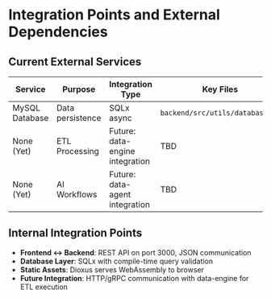 # Integration Points and External Dependencies

## Current External Services

| Service | Purpose | Integration Type | Key Files |
| ------- | ------- | ---------------- | --------- |
| MySQL Database | Data persistence | SQLx async | `backend/src/utils/database.rs` |
| None (Yet) | ETL Processing | Future: data-engine integration | TBD |
| None (Yet) | AI Workflows | Future: data-agent integration | TBD |

## Internal Integration Points

- **Frontend ↔ Backend**: REST API on port 3000, JSON communication
- **Database Layer**: SQLx with compile-time query validation
- **Static Assets**: Dioxus serves WebAssembly to browser
- **Future Integration**: HTTP/gRPC communication with data-engine for ETL execution
